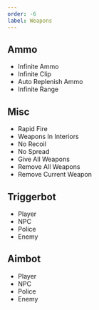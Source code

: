 ```yaml
---
order: -6
label: Weapons
---
```


## Ammo

* Infinite Ammo
* Infinite Clip
* Auto Replenish Ammo
* Infinite Range

## Misc

* Rapid Fire
* Weapons In Interiors
* No Recoil
* No Spread
* Give All Weapons
* Remove All Weapons
* Remove Current Weapon

## Triggerbot

* Player
* NPC
* Police
* Enemy

## Aimbot

* Player
* NPC
* Police
* Enemy